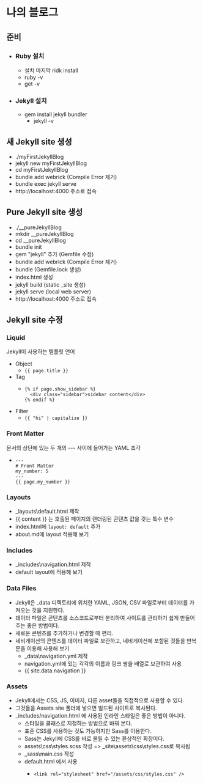 # 나의 블로그
## 준비
- ### Ruby 설치
  - 설치 마지막 ridk install
  - ruby -v
  - get -v
- ### Jekyll 설치
  - gem install jekyll bundler
    - jekyll -v
## 새 Jekyll site 생성
  - ./myFirstJekyllBlog
  - jekyll new myFirstJekyllBlog
  - cd myFirstJekyllBlog
  - bundle add webrick (Compile Error 제거)
  - bundle exec jekyll serve
  - http://localhost:4000 주소로 접속
## Pure Jekyll site 생성
  - ./__pureJekyllBlog
  - mkdir __pureJekyllBlog
  - cd __pureJekyllBlog
  - bundle init
  - gem "jekyll" 추가 (Gemfile 수정)
  - bundle add webrick (Compile Error 제거)
  - bundle (Gemfile.lock 생성)
  - index.html 생성 
  - jekyll build (static _site 생성)
  - jekyll serve (local web server)
  - http://localhost:4000 주소로 접속
## Jekyll site 수정
### Liquid
Jekyll이 사용하는 템플릿 언어
- Object
  - ```{{ page.title }}```
- Tag
  - ```Liquid
    {% if page.show_sidebar %}
      <div class="sidebar">sidebar content</div>
    {% endif %}
    ```
- Filter
  - ```{{ "hi" | capitalize }}```
### Front Matter
문서의 상단에 있는 두 개의 --- 사이에 들어가는 YAML 조각
- ```
  ---
  # Front Matter
  my_number: 5
  ---
  {{ page.my_number }}
  ```
### Layouts
  - _layouts\default.html 제작
  - {{ content }} 는 호출된 페이지의 렌더링된 콘텐츠 값을 갖는 특수 변수
  - index.html에 ```layout: default``` 추가
  - about.md에 layout 적용해 보기
### Includes
  - _includes\navigation.html 제작
  - default layout에 적용해 보기
### Data Files
- Jekyll은 _data 디렉토리에 위치한 YAML, JSON, CSV 파일로부터 데이터를 가져오는 것을 지원한다.  
- 데이터 파일은 콘텐츠를 소스코드로부터 분리하여 사이트를 관리하기 쉽게 만들어주는 좋은 방법이다.
- 새로운 콘텐츠를 추가하거나 변경할 때 편리.
- 네비게이션의 콘텐츠를 데이터 파일로 보관하고, 네비게이션에 포함된 것들을 반복문을 이용해 사용해 보기
  - _data\navigation.yml 제작
  - navigation.yml에 있는 각각의 이름과 링크 쌍을 배열로 보관하여 사용
  - {{ site.data.navigation }}
### Assets
- Jekyll에서는 CSS, JS, 이미지, 다른 asset들을 직접적으로 사용할 수 있다. 
- 그것들을 Assets site 폴더에 넣으면 빌드된 사이트로 복사된다.
- _includes/navigation.html 에 사용된 인라인 스타일은 좋은 방법이 아니다.
  - 스타일을 클래스로 지정하는 방법으로 바꿔 본다.
  - 표준 CSS를 사용하는 것도 가능하지만 Sass를 이용한다.
  - Sass는 Jekyll에 CSS를 바로 올릴 수 있는 환상적인 확장이다.
  - assets\css\styles.scss 작성 => _site\assets\css\styles.css로 복사됨
  - _sass\main.css 작성 
  - default.html 에서 사용
    - ```
      <link rel="stylesheet" href="/assets/css/styles.css" />
      ```